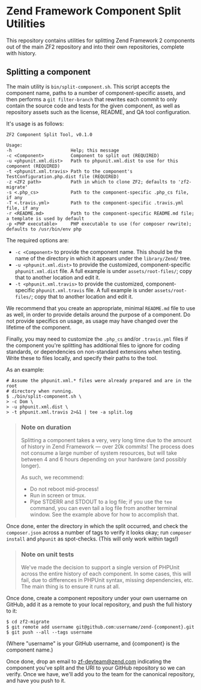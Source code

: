 Zend Framework Component Split Utilities
========================================

This repository contains utilities for splitting Zend Framework 2 components out
of the main ZF2 repository and into their own repositories, complete with
history.

## Splitting a component

The main utility is `bin/split-component.sh`. This script accepts the component
name, paths to a number of component-specific assets, and then performs a `git
filter-branch` that rewrites each commit to only contain the source code and
tests for the given component, as well as repository assets such as the license,
README, and QA tool configuration.

It's usage is as follows:

```console
ZF2 Component Split Tool, v0.1.0

Usage:
-h                      Help; this message
-c <Component>          Component to split out (REQUIRED)
-u <phpunit.xml.dist>   Path to phpunit.xml.dist to use for this component (REQUIRED)
-t <phpunit.xml.travis> Path to the component's TestConfiguration.php.dist file (REQUIRED)
-z <ZF2 path>           Path in which to clone ZF2; defaults to 'zf2-migrate'
-s <.php_cs>            Path to the component-specific .php_cs file, if any
-T <.travis.yml>        Path to the component-specific .travis.yml file, if any
-r <README.md>          Path to the component-specific README.md file; a template is used by default
-p <PHP executable>     PHP executable to use (for composer rewrite); defaults to /usr/bin/env php
```

The required options are:

- `-c <Component>` to provide the component name. This should be the name of the
  directory in which it appears under the `library/Zend/` tree.
- `-u <phpunit.xml.dist>` to provide the customized,
  component-specific `phpunit.xml.dist` file. A full example is
  under `assets/root-files/`; copy that to another location and edit it.
- `-t <phpunit.xml.travis>` to provide the customized,
  component-specific `phpunit.xml.travis` file. A full example is
  under `assets/root-files/`; copy that to another location and edit it.

We recommend that you create an appropriate, minimal `README.md` file to use as
well, in order to provide details around the purpose of a component. Do not
provide specifics on usage, as usage may have changed over the lifetime of the
component.

Finally, you may need to customize the `.php_cs` and/or `.travis.yml` files if
the component you're splitting has additional files to ignore for coding
standards, or dependencies on non-standard extensions when testing. Write these
to files locally, and specify their paths to the tool.

As an example:

```console
# Assume the phpunit.xml.* files were already prepared and are in the root
# directory when running.
$ ./bin/split-component.sh \
> -c Dom \
> -u phpunit.xml.dist \
> -t phpunit.xml.travis 2>&1 | tee -a split.log
```

> ### Note on duration
>
> Splitting a component takes a very, very long time due to the amount of
> history in Zend Framework — over 20k commits! The process does not consume a
> large number of system resources, but will take between 4 and 6 hours
> depending on your hardware (and possibly longer).
>
> As such, we recommend:
>
> - Do not reboot mid-process!
> - Run in screen or tmux.
> - Pipe STDERR and STDOUT to a log file; if you use the `tee` command, you can
>   even tail a log file from another terminal window. See the example above for
>   how to accomplish that.

Once done, enter the directory in which the split occurred, and check the
`composer.json` across a number of tags to verify it looks okay; run `composer
install` and `phpunit` as spot-checks. (This will only work within tags!)

> ### Note on unit tests
>
> We've made the decision to support a single version of PHPUnit across the
> entire history of each component. In some cases, this will fail, due to
> differences in PHPUnit syntax, missing dependencies, etc. The main thing is
> to ensure it runs at all.

Once done, create a component repository under your own username on GitHub, add
it as a remote to your local repository, and push the full history to it:

```console
$ cd zf2-migrate
$ git remote add username git@github.com:username/zend-{component}.git
$ git push --all --tags username
```

(Where "username" is your GitHub username, and {component} is the component
name.)

Once done, drop an email to zf-devteam@zend.com indicating the component you've
split and the URI to your GitHub repository so we can verify. Once we have,
we'll add you to the team for the canonical repository, and have you push to it.
